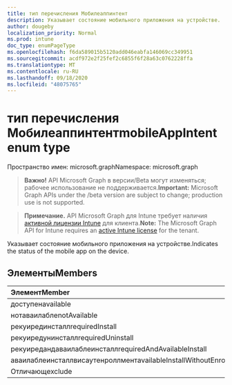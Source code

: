 ```yaml
---
title: тип перечисления Мобилеаппинтент
description: Указывает состояние мобильного приложения на устройстве.
author: dougeby
localization_priority: Normal
ms.prod: intune
doc_type: enumPageType
ms.openlocfilehash: f6da589015b5120add046eabfa146069cc349951
ms.sourcegitcommit: acdf972e2f25fef2c6855f6f28a63c0762228ffa
ms.translationtype: MT
ms.contentlocale: ru-RU
ms.lasthandoff: 09/18/2020
ms.locfileid: "48075765"
---
```

# <a name="mobileappintent-enum-type"></a><span data-ttu-id="0a537-103">тип перечисления Мобилеаппинтент</span><span class="sxs-lookup"><span data-stu-id="0a537-103">mobileAppIntent enum type</span></span>

<span data-ttu-id="0a537-104">Пространство имен: microsoft.graph</span><span class="sxs-lookup"><span data-stu-id="0a537-104">Namespace: microsoft.graph</span></span>

> <span data-ttu-id="0a537-105">**Важно!** API Microsoft Graph в версии/Beta могут изменяться; рабочее использование не поддерживается.</span><span class="sxs-lookup"><span data-stu-id="0a537-105">**Important:** Microsoft Graph APIs under the /beta version are subject to change; production use is not supported.</span></span>

> <span data-ttu-id="0a537-106">**Примечание.** API Microsoft Graph для Intune требует наличия [активной лицензии Intune](https://go.microsoft.com/fwlink/?linkid=839381) для клиента.</span><span class="sxs-lookup"><span data-stu-id="0a537-106">**Note:** The Microsoft Graph API for Intune requires an [active Intune license](https://go.microsoft.com/fwlink/?linkid=839381) for the tenant.</span></span>

<span data-ttu-id="0a537-107">Указывает состояние мобильного приложения на устройстве.</span><span class="sxs-lookup"><span data-stu-id="0a537-107">Indicates the status of the mobile app on the device.</span></span>

## <a name="members"></a><span data-ttu-id="0a537-108">Элементы</span><span class="sxs-lookup"><span data-stu-id="0a537-108">Members</span></span>
|<span data-ttu-id="0a537-109">Элемент</span><span class="sxs-lookup"><span data-stu-id="0a537-109">Member</span></span>|<span data-ttu-id="0a537-110">Значение</span><span class="sxs-lookup"><span data-stu-id="0a537-110">Value</span></span>|<span data-ttu-id="0a537-111">Описание</span><span class="sxs-lookup"><span data-stu-id="0a537-111">Description</span></span>|
|:---|:---|:---|
|<span data-ttu-id="0a537-112">доступен</span><span class="sxs-lookup"><span data-stu-id="0a537-112">available</span></span>|<span data-ttu-id="0a537-113">нуль</span><span class="sxs-lookup"><span data-stu-id="0a537-113">0</span></span>|<span data-ttu-id="0a537-114">Available</span><span class="sxs-lookup"><span data-stu-id="0a537-114">Available</span></span>|
|<span data-ttu-id="0a537-115">нотаваилабле</span><span class="sxs-lookup"><span data-stu-id="0a537-115">notAvailable</span></span>|<span data-ttu-id="0a537-116">1 </span><span class="sxs-lookup"><span data-stu-id="0a537-116">1</span></span>|<span data-ttu-id="0a537-117">Компонент недоступен</span><span class="sxs-lookup"><span data-stu-id="0a537-117">Not Available</span></span>|
|<span data-ttu-id="0a537-118">рекуирединсталл</span><span class="sxs-lookup"><span data-stu-id="0a537-118">requiredInstall</span></span>|<span data-ttu-id="0a537-119">2 </span><span class="sxs-lookup"><span data-stu-id="0a537-119">2</span></span>|<span data-ttu-id="0a537-120">Обязательная установка</span><span class="sxs-lookup"><span data-stu-id="0a537-120">Required Install</span></span>|
|<span data-ttu-id="0a537-121">рекуиредунинсталл</span><span class="sxs-lookup"><span data-stu-id="0a537-121">requiredUninstall</span></span>|<span data-ttu-id="0a537-122">4</span><span class="sxs-lookup"><span data-stu-id="0a537-122">3</span></span>|<span data-ttu-id="0a537-123">Обязательное удаление</span><span class="sxs-lookup"><span data-stu-id="0a537-123">Required Uninstall</span></span>|
|<span data-ttu-id="0a537-124">рекуиредандаваилаблеинсталл</span><span class="sxs-lookup"><span data-stu-id="0a537-124">requiredAndAvailableInstall</span></span>|<span data-ttu-id="0a537-125">4 </span><span class="sxs-lookup"><span data-stu-id="0a537-125">4</span></span>|<span data-ttu-id="0a537-126">рекуиредандаваилаблеинсталл</span><span class="sxs-lookup"><span data-stu-id="0a537-126">RequiredAndAvailableInstall</span></span>|
|<span data-ttu-id="0a537-127">аваилаблеинсталлвисаутенроллмент</span><span class="sxs-lookup"><span data-stu-id="0a537-127">availableInstallWithoutEnrollment</span></span>|<span data-ttu-id="0a537-128">5 </span><span class="sxs-lookup"><span data-stu-id="0a537-128">5</span></span>|<span data-ttu-id="0a537-129">аваилаблеинсталлвисаутенроллмент</span><span class="sxs-lookup"><span data-stu-id="0a537-129">AvailableInstallWithoutEnrollment</span></span>|
|<span data-ttu-id="0a537-130">Отличающ</span><span class="sxs-lookup"><span data-stu-id="0a537-130">exclude</span></span>|<span data-ttu-id="0a537-131">6 </span><span class="sxs-lookup"><span data-stu-id="0a537-131">6</span></span>|<span data-ttu-id="0a537-132">Исключить</span><span class="sxs-lookup"><span data-stu-id="0a537-132">Exclude</span></span>|






